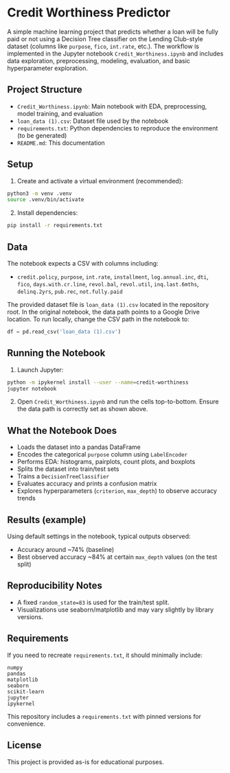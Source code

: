 # Credit Worthiness Predictor

A simple machine learning project that predicts whether a loan will be fully paid or not using a Decision Tree classifier on the Lending Club-style dataset (columns like `purpose`, `fico`, `int.rate`, etc.). The workflow is implemented in the Jupyter notebook `Credit_Worthiness.ipynb` and includes data exploration, preprocessing, modeling, evaluation, and basic hyperparameter exploration.

## Project Structure
- `Credit_Worthiness.ipynb`: Main notebook with EDA, preprocessing, model training, and evaluation
- `loan_data (1).csv`: Dataset file used by the notebook
- `requirements.txt`: Python dependencies to reproduce the environment (to be generated)
- `README.md`: This documentation

## Setup
1. Create and activate a virtual environment (recommended):
```bash
python3 -m venv .venv
source .venv/bin/activate
```

2. Install dependencies:
```bash
pip install -r requirements.txt
```

## Data
The notebook expects a CSV with columns including:
- `credit.policy`, `purpose`, `int.rate`, `installment`, `log.annual.inc`, `dti`, `fico`, `days.with.cr.line`, `revol.bal`, `revol.util`, `inq.last.6mths`, `delinq.2yrs`, `pub.rec`, `not.fully.paid`

The provided dataset file is `loan_data (1).csv` located in the repository root. In the original notebook, the data path points to a Google Drive location. To run locally, change the CSV path in the notebook to:
```python
df = pd.read_csv('loan_data (1).csv')
```

## Running the Notebook
1. Launch Jupyter:
```bash
python -m ipykernel install --user --name=credit-worthiness
jupyter notebook
```
2. Open `Credit_Worthiness.ipynb` and run the cells top-to-bottom. Ensure the data path is correctly set as shown above.

## What the Notebook Does
- Loads the dataset into a pandas DataFrame
- Encodes the categorical `purpose` column using `LabelEncoder`
- Performs EDA: histograms, pairplots, count plots, and boxplots
- Splits the dataset into train/test sets
- Trains a `DecisionTreeClassifier`
- Evaluates accuracy and prints a confusion matrix
- Explores hyperparameters (`criterion`, `max_depth`) to observe accuracy trends

## Results (example)
Using default settings in the notebook, typical outputs observed:
- Accuracy around ~74% (baseline)
- Best observed accuracy ~84% at certain `max_depth` values (on the test split)

## Reproducibility Notes
- A fixed `random_state=83` is used for the train/test split.
- Visualizations use seaborn/matplotlib and may vary slightly by library versions.

## Requirements
If you need to recreate `requirements.txt`, it should minimally include:
```text
numpy
pandas
matplotlib
seaborn
scikit-learn
jupyter
ipykernel
```
This repository includes a `requirements.txt` with pinned versions for convenience.

## License
This project is provided as-is for educational purposes.
